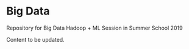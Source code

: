 # Big Data
Repository for Big Data Hadoop + ML Session in Summer School 2019

Content to be updated.

